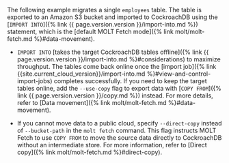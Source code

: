 The following example migrates a single `employees` table. The table is exported to an Amazon S3 bucket and imported to CockroachDB using the [`IMPORT INTO`]({% link {{ page.version.version }}/import-into.md %}) statement, which is the [default MOLT Fetch mode]({% link molt/molt-fetch.md %}#data-movement).

- `IMPORT INTO` [takes the target CockroachDB tables offline]({% link {{ page.version.version }}/import-into.md %}#considerations) to maximize throughput. The tables come back online once the [import job]({% link {{site.current_cloud_version}}/import-into.md %}#view-and-control-import-jobs) completes successfully. If you need to keep the target tables online, add the `--use-copy` flag to export data with [`COPY FROM`]({% link {{ page.version.version }}/copy.md %}) instead. For more details, refer to [Data movement]({% link molt/molt-fetch.md %}#data-movement).

- If you cannot move data to a public cloud, specify `--direct-copy` instead of `--bucket-path` in the `molt fetch` command. This flag instructs MOLT Fetch to use `COPY FROM` to move the source data directly to CockroachDB without an intermediate store. For more information, refer to [Direct copy]({% link molt/molt-fetch.md %}#direct-copy).